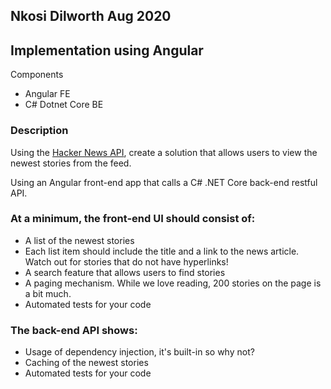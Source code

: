 ## Nkosi Dilworth Aug 2020

## Implementation using Angular

Components

- Angular FE
- C# Dotnet Core BE

### Description

Using the [Hacker News API](https://github.com/HackerNews/API), create a solution that allows users to view the newest stories from the feed.

Using an Angular front-end app that calls a C# .NET Core back-end restful API.

### At a minimum, the front-end UI should consist of:

- A list of the newest stories
- Each list item should include the title and a link to the news article. Watch out for stories that do not have hyperlinks!
- A search feature that allows users to find stories
- A paging mechanism. While we love reading, 200 stories on the page is a bit much.
- Automated tests for your code

### The back-end API shows:

- Usage of dependency injection, it's built-in so why not?
- Caching of the newest stories
- Automated tests for your code
